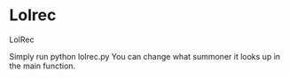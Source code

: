 Lolrec
======

LolRec

Simply run python lolrec.py
You can change what summoner it looks up in the main function.